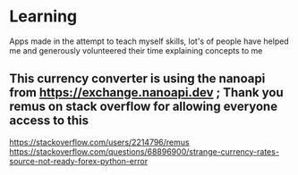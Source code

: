 # Learning
Apps made in the attempt to teach myself skills, lot's of people have helped me and generously volunteered their time explaining concepts to me

## This currency converter is using the nanoapi from https://exchange.nanoapi.dev ; Thank you remus on stack overflow for allowing everyone access to this 

https://stackoverflow.com/users/2214796/remus
https://stackoverflow.com/questions/68896900/strange-currency-rates-source-not-ready-forex-python-error



